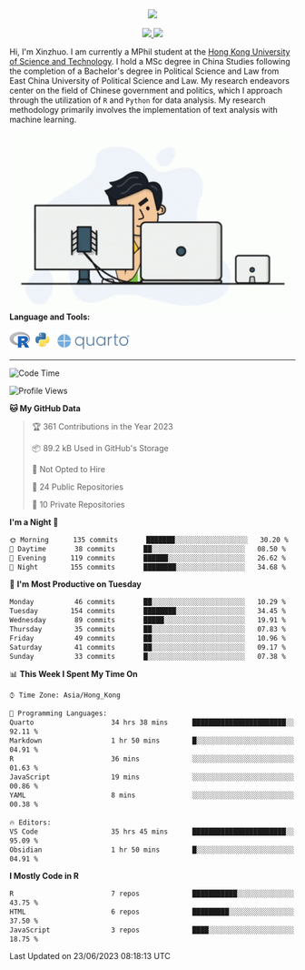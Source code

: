 <div align='center'>
<img src='https://readme-typing-svg.herokuapp.com?font=ubuntu&color=4d3900&center=true&lines=HKUST+Mphil+in+SOSC;Focus+on+China;Code+for+PoliSci'/>
</div>

<p align='center'>
 <a href='https://www.linkedin.com/in/xinzhuo-huang-5161011ba/' target='_blank'>
        <img src='https://img.shields.io/badge/linkedin%20-%230077B5.svg?&style=for-the-badge&logo=linkedin&logoColor=white'/>
    </a>
 <a href='https://twitter.com/HsinchoH' target='_blank'>
        <img src='https://img.shields.io/badge/Twitter-1DA1F2?style=for-the-badge&logo=twitter&logoColor=white'/>
    </a>
    </p>
    
Hi, I'm Xinzhuo. I am currently a MPhil student at the [Hong Kong University of Science and Technology](https://sosc.hkust.edu.hk/node/613). I hold a MSc degree in China Studies following the completion of a Bachelor's degree in Political Science and Law from East China University of Political Science and Law. My research endeavors center on the field of Chinese government and politics, which I approach through the utilization of `R` and `Python` for data analysis. My research methodology primarily involves the implementation of text analysis with machine learning.




<img align='right' src="https://github.com/xinzhuohkust/xinzhuohkust/blob/main/programmer.gif" width="590">



**Language and Tools:**  

<code><img height="36" src="https://raw.githubusercontent.com/github/explore/80688e429a7d4ef2fca1e82350fe8e3517d3494d/topics/r/r.png"></code>
<code><img height="36" src="https://raw.githubusercontent.com/github/explore/80688e429a7d4ef2fca1e82350fe8e3517d3494d/topics/python/python.png"></code>
<code><img height="32" src="https://github.com/quarto-dev/quarto-r/blob/main/man/figures/quarto.png"></code>

---
<!--START_SECTION:waka-->
![Code Time](http://img.shields.io/badge/Code%20Time-654%20hrs%2032%20mins-blue)

![Profile Views](http://img.shields.io/badge/Profile%20Views-0-blue)

**🐱 My GitHub Data** 

> 🏆 361 Contributions in the Year 2023
 > 
> 📦 89.2 kB Used in GitHub's Storage 
 > 
> 🚫 Not Opted to Hire
 > 
> 📜 24 Public Repositories 
 > 
> 🔑 10 Private Repositories  
 > 
**I'm a Night 🦉** 

```text
🌞 Morning      135 commits       ███████░░░░░░░░░░░░░░░░░░   30.20 % 
🌆 Daytime       38 commits       ██░░░░░░░░░░░░░░░░░░░░░░░   08.50 % 
🌃 Evening      119 commits       ██████░░░░░░░░░░░░░░░░░░░   26.62 % 
🌙 Night        155 commits       ████████░░░░░░░░░░░░░░░░░   34.68 % 

```
📅 **I'm Most Productive on Tuesday** 

```text
Monday          46 commits       ██░░░░░░░░░░░░░░░░░░░░░░░   10.29 % 
Tuesday        154 commits       ████████░░░░░░░░░░░░░░░░░   34.45 % 
Wednesday       89 commits       █████░░░░░░░░░░░░░░░░░░░░   19.91 % 
Thursday        35 commits       ██░░░░░░░░░░░░░░░░░░░░░░░   07.83 % 
Friday          49 commits       ██░░░░░░░░░░░░░░░░░░░░░░░   10.96 % 
Saturday        41 commits       ██░░░░░░░░░░░░░░░░░░░░░░░   09.17 % 
Sunday          33 commits       █░░░░░░░░░░░░░░░░░░░░░░░░   07.38 % 

```


📊 **This Week I Spent My Time On** 

```text
⌚︎ Time Zone: Asia/Hong_Kong

💬 Programming Languages: 
Quarto                   34 hrs 38 mins      ███████████████████████░░   92.11 % 
Markdown                 1 hr 50 mins        █░░░░░░░░░░░░░░░░░░░░░░░░   04.91 % 
R                        36 mins             ░░░░░░░░░░░░░░░░░░░░░░░░░   01.63 % 
JavaScript               19 mins             ░░░░░░░░░░░░░░░░░░░░░░░░░   00.86 % 
YAML                     8 mins              ░░░░░░░░░░░░░░░░░░░░░░░░░   00.38 % 

🔥 Editors: 
VS Code                  35 hrs 45 mins      ███████████████████████░░   95.09 % 
Obsidian                 1 hr 50 mins        █░░░░░░░░░░░░░░░░░░░░░░░░   04.91 % 

```

**I Mostly Code in R** 

```text
R                        7 repos             ███████████░░░░░░░░░░░░░░   43.75 % 
HTML                     6 repos             █████████░░░░░░░░░░░░░░░░   37.50 % 
JavaScript               3 repos             ████░░░░░░░░░░░░░░░░░░░░░   18.75 % 

```



 Last Updated on 23/06/2023 08:18:13 UTC
<!--END_SECTION:waka-->
    
    
    
    
    
    
    
    
